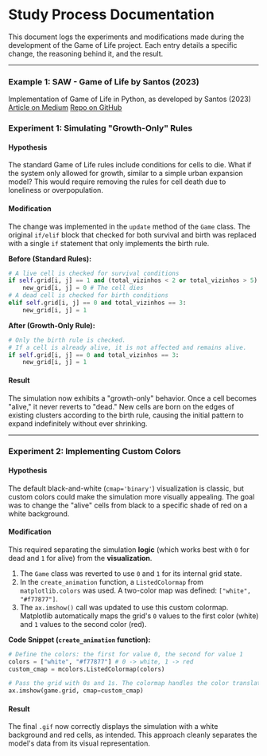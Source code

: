 # Study Process Documentation

This document logs the experiments and modifications made during the development of the Game of Life project. Each entry details a specific change, the reasoning behind it, and the result.

---

### Example 1: SAW - Game of Life by Santos (2023)
Implementation of Game of Life in Python, as developed by Santos (2023)
[Article on Medium](https://c137santos.medium.com/a-implementa%C3%A7%C3%A3o-do-game-of-life-em-python-3c2da1536957)
[Repo on GitHub](https://github.com/c137santos/saw)


### Experiment 1: Simulating "Growth-Only" Rules

#### **Hypothesis**
The standard Game of Life rules include conditions for cells to die. What if the system only allowed for growth, similar to a simple urban expansion model? This would require removing the rules for cell death due to loneliness or overpopulation.

#### **Modification**
The change was implemented in the `update` method of the `Game` class. The original `if/elif` block that checked for both survival and birth was replaced with a single `if` statement that only implements the birth rule.

**Before (Standard Rules):**
```python
# A live cell is checked for survival conditions
if self.grid[i, j] == 1 and (total_vizinhos < 2 or total_vizinhos > 5):
    new_grid[i, j] = 0 # The cell dies
# A dead cell is checked for birth conditions
elif self.grid[i, j] == 0 and total_vizinhos == 3:
    new_grid[i, j] = 1
```

**After (Growth-Only Rule):**
```python
# Only the birth rule is checked.
# If a cell is already alive, it is not affected and remains alive.
if self.grid[i, j] == 0 and total_vizinhos == 3:
    new_grid[i, j] = 1
```

#### **Result**
The simulation now exhibits a "growth-only" behavior. Once a cell becomes "alive," it never reverts to "dead." New cells are born on the edges of existing clusters according to the birth rule, causing the initial pattern to expand indefinitely without ever shrinking.

---

### Experiment 2: Implementing Custom Colors

#### **Hypothesis**
The default black-and-white (`cmap='binary'`) visualization is classic, but custom colors could make the simulation more visually appealing. The goal was to change the "alive" cells from black to a specific shade of red on a white background.

#### **Modification**
This required separating the simulation **logic** (which works best with `0` for dead and `1` for alive) from the **visualization**.

1.  The `Game` class was reverted to use `0` and `1` for its internal grid state.
2.  In the `create_animation` function, a `ListedColormap` from `matplotlib.colors` was used. A two-color map was defined: `["white", "#f77877"]`.
3.  The `ax.imshow()` call was updated to use this custom colormap. Matplotlib automatically maps the grid's `0` values to the first color (white) and `1` values to the second color (red).

**Code Snippet (`create_animation` function):**
```python
# Define the colors: the first for value 0, the second for value 1
colors = ["white", "#f77877"] # 0 -> white, 1 -> red
custom_cmap = mcolors.ListedColormap(colors)

# Pass the grid with 0s and 1s. The colormap handles the color translation.
ax.imshow(game.grid, cmap=custom_cmap)
```

#### **Result**
The final `.gif` now correctly displays the simulation with a white background and red cells, as intended. This approach cleanly separates the model's data from its visual representation.